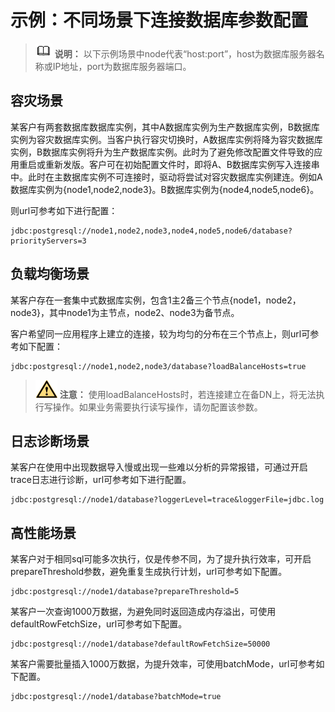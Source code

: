 # 示例：不同场景下连接数据库参数配置<a name="ZH-CN_TOPIC_0000001151910145"></a>

>![](public_sys-resources/icon-note.png) **说明：**
>以下示例场景中node代表“host:port”，host为数据库服务器名称或IP地址，port为数据库服务器端口。

## 容灾场景<a name="section06783811495"></a>

某客户有两套数据库数据库实例，其中A数据库实例为生产数据库实例，B数据库实例为容灾数据库实例。当客户执行容灾切换时，A数据库实例将降为容灾数据库实例，B数据库实例将升为生产数据库实例。此时为了避免修改配置文件导致的应用重启或重新发版。客户可在初始配置文件时，即将A、B数据库实例写入连接串中。此时在主数据库实例不可连接时，驱动将尝试对容灾数据库实例建连。例如A数据库实例为\{node1,node2,node3\}。B数据库实例为\{node4,node5,node6\}。

则url可参考如下进行配置：

```
jdbc:postgresql://node1,node2,node3,node4,node5,node6/database?priorityServers=3
```

## 负载均衡场景<a name="section21559251497"></a>

某客户存在一套集中式数据库实例，包含1主2备三个节点\{node1，node2，node3\}，其中node1为主节点，node2、node3为备节点。

客户希望同一应用程序上建立的连接，较为均匀的分布在三个节点上，则url可参考如下配置：

```
jdbc:postgresql://node1,node2,node3/database?loadBalanceHosts=true
```

>![](public_sys-resources/icon-caution.png) **注意：**
>使用loadBalanceHosts时，若连接建立在备DN上，将无法执行写操作。如果业务需要执行读写操作，请勿配置该参数。

## 日志诊断场景<a name="section179211561507"></a>

某客户在使用中出现数据导入慢或出现一些难以分析的异常报错，可通过开启trace日志进行诊断，url可参考如下进行配置。

```
jdbc:postgresql://node1/database?loggerLevel=trace&loggerFile=jdbc.log
```

## 高性能场景<a name="section154591017145016"></a>

某客户对于相同sql可能多次执行，仅是传参不同，为了提升执行效率，可开启prepareThreshold参数，避免重复生成执行计划，url可参考如下配置。

```
jdbc:postgresql://node1/database?prepareThreshold=5
```

某客户一次查询1000万数据，为避免同时返回造成内存溢出，可使用defaultRowFetchSize，url可参考如下配置。

```
jdbc:postgresql://node1/database?defaultRowFetchSize=50000
```

某客户需要批量插入1000万数据，为提升效率，可使用batchMode，url可参考如下配置。

```
jdbc:postgresql://node1/database?batchMode=true
```

